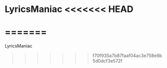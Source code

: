 LyricsManiac
<<<<<<< HEAD
============
=======
============

LyricsManiac
>>>>>>> f70f935a7b87faaf04ac3e758e6b5d0dcf3e572f
